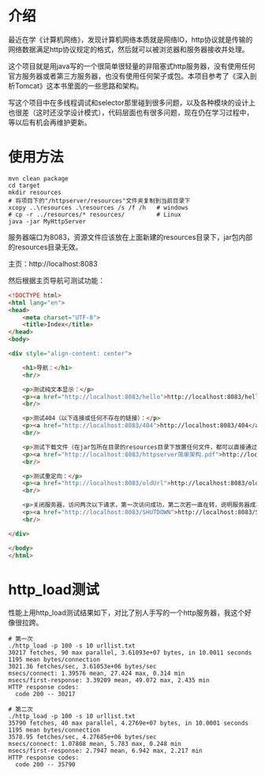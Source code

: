 # 介绍

最近在学《计算机网络》，发现计算机网络本质就是网络IO，http协议就是传输的网络数据满足http协议规定的格式，然后就可以被浏览器和服务器接收并处理。

这个项目就是用java写的一个很简单很轻量的非阻塞式http服务器，没有使用任何官方服务器或者第三方服务器，也没有使用任何架子或包。本项目参考了《深入剖析Tomcat》这本书里面的一些思路和架构。

写这个项目中在多线程调试和selector那里碰到很多问题，以及各种模块的设计上也很差（这时还没学设计模式），代码层面也有很多问题，现在仍在学习过程中，等以后有机会再维护更新。

# 使用方法

```shell
mvn clean package
cd target
mkdir resources
# 将项目下的"/httpserver/resources"文件夹复制到当前目录下
xcopy ..\resources .\resources /s /f /h   # windows
# cp -r ../resources/* resources/         # Linux
java -jar MyHttpServer
```

服务器端口为8083，资源文件应该放在上面新建的resources目录下，jar包内部的resources目录无效。

主页：http://localhost:8083

然后根据主页导航可测试功能：

```html
<!DOCTYPE html>
<html lang="en">
<head>
    <meta charset="UTF-8">
    <title>Index</title>
</head>
<body>

<div style="align-content: center">

    <h1>导航：</h1>
    <hr/>

    <p>测试纯文本显示：</p>
    <p><a href="http://localhost:8083/hello">http://localhost:8083/hello</a></p>
    <br/>

    <p>测试404（以下连接或任何不存在的链接）：</p>
    <p><a href="http://localhost:8083/404">http://localhost:8083/404</a></p>
    <br/>

    <p>测试下载文件（在jar包所在目录的resources目录下放置任何文件，都可以直接通过http访问，只要url设置和resources下的url一样）：</p>
    <p><a href="http://localhost:8083/httpserver简单架构.pdf">http://localhost:8083/httpserver简单架构.pdf</a></p>
    <br/>

    <p>测试重定向：</p>
    <p><a href="http://localhost:8083/oldUrl">http://localhost:8083/oldUrl</a></p>
    <br/>

    <p>关闭服务器，访问两次以下请求，第一次访问成功，第二次若一直在转，说明服务器成功关闭：</p>
    <p><a href="http://localhost:8083/SHUTDOWN">http://localhost:8083/SHUTDOWN</a></p>
    <br/>

</div>

</body>
</html>
```

# http_load测试

性能上用http_load测试结果如下，对比了别人手写的一个http服务器，我这个好像很拉跨。

```shell
# 第一次
./http_load -p 100 -s 10 urllist.txt
30217 fetches, 90 max parallel, 3.61093e+07 bytes, in 10.0011 seconds
1195 mean bytes/connection
3021.36 fetches/sec, 3.61053e+06 bytes/sec
msecs/connect: 1.39576 mean, 27.424 max, 0.314 min
msecs/first-response: 3.39209 mean, 49.072 max, 2.435 min
HTTP response codes:
  code 200 -- 30217

# 第二次
./http_load -p 100 -s 10 urllist.txt
35790 fetches, 40 max parallel, 4.2769e+07 bytes, in 10.0001 seconds
1195 mean bytes/connection
3578.95 fetches/sec, 4.27685e+06 bytes/sec
msecs/connect: 1.07808 mean, 5.783 max, 0.248 min
msecs/first-response: 2.7947 mean, 6.942 max, 2.217 min
HTTP response codes:
  code 200 -- 35790
```


